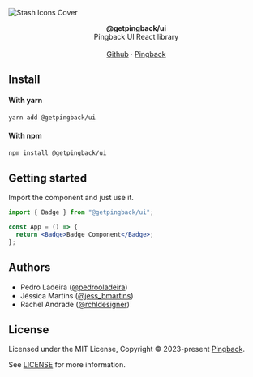 ![Stash Icons Cover](https://res.cloudinary.com/pingback/image/upload/v1684178797/stash-assets/Templates_oum6vi.png)

<div align="center"><strong>@getpingback/ui</strong></div>
<div align="center">Pingback UI React library</div>
<br />
<div align="center">
<a href="https://github.com/getpingback/ui">Github</a> 
<span> · </span>
<a href="https://pingback.com/">Pingback</a>
</div>

## Install

#### With yarn

```sh
yarn add @getpingback/ui
```

#### With npm

```sh
npm install @getpingback/ui
```

## Getting started

Import the component and just use it.

```jsx
import { Badge } from "@getpingback/ui";

const App = () => {
  return <Badge>Badge Component</Badge>;
};
```

## Authors

- Pedro Ladeira ([@pedrooladeira](https://twitter.com/pedrooladeira))
- Jéssica Martins ([@jess_bmartins](https://twitter.com/jess_bmartins))
- Rachel Andrade ([@rchldesigner](https://twitter.com/rchldesigner))

## License

Licensed under the MIT License, Copyright © 2023-present [Pingback](https://pingback.com/).

See [LICENSE](./LICENSE) for more information.
